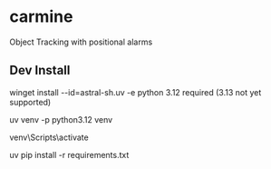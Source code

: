 # carmine
Object Tracking with positional alarms

## Dev Install
winget install --id=astral-sh.uv  -e
python 3.12 required (3.13 not yet supported)

uv venv -p python3.12 venv

venv\Scripts\activate

uv pip install -r requirements.txt
